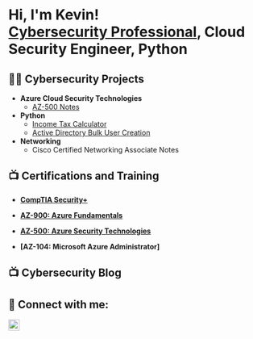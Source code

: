 <h1>Hi, I'm Kevin! <br/><a href="https://www.linkedin.com/in/kevin-ear/">Cybersecurity Professional</a>, <a> Cloud Security Engineer<a>, <a>Python</a></h1>

<h2>👨‍💻 Cybersecurity Projects </h2>

- <b>Azure Cloud Security Technologies</b>
  - [AZ-500 Notes](https://github.com/earkevin11/Azure-Security-Technologies)
- <b>Python</b>
  - [Income Tax Calculator](https://github.com/earkevin11/python-projects)
  - [Active Directory Bulk User Creation](https://github.com/joshmadakor1/AD_PS)
- <b>Networking </b>
  - Cisco Certified Networking Associate Notes
  
<h2>📺 Certifications and Training </h2>
  
  - <b>[CompTIA Security+](https://www.credly.com/badges/5ca58ace-fda1-4e86-b83f-9e4aae9e3191?source=linked_in_profile)</b>
  
  - <b>[AZ-900: Azure Fundamentals](https://www.credly.com/badges/9e17493d-8df3-411f-9f96-3707e1b32ef6) </b>
  
  - <b>[AZ-500: Azure Security Technologies](https://www.credly.com/badges/9e17493d-8df3-411f-9f96-3707e1b32ef6) </b>
  
  - <b>[AZ-104: Microsoft Azure Administrator]</b>
  
 

<h2>📺 Cybersecurity Blog </h2>

 
 <h2> 🤳 Connect with me:</h2>

[<img align="left" alt="JoshMadakor | LinkedIn" width="22px" src="https://cdn.jsdelivr.net/npm/simple-icons@v3/icons/linkedin.svg" />][linkedin]

[linkedin]: https://www.linkedin.com/in/kevin-ear/

<!--
**joshmadakor1/joshmadakor1** is a ✨ _special_ ✨ repository because its `README.md` (this file) appears on your GitHub profile.

Here are some ideas to get you started:

- 🔭 I’m currently working on ...
- 🌱 I’m currently learning ...
- 👯 I’m looking to collaborate on ...
- 🤔 I’m looking for help with ...
- 💬 Ask me about ...
- 📫 How to reach me: ...
- 😄 Pronouns: ...
- ⚡ Fun fact: ...
-->
